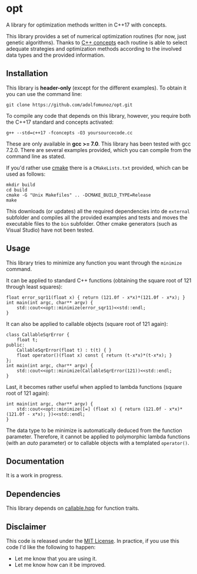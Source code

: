 # opt
A library for optimization methods written in C++17 with concepts.

This library provides a set of numerical optimization routines (for now, just genetic algorithms). Thanks to [C++ concepts](http://en.cppreference.com/w/cpp/language/constraints) each routine is able to select adequate strategies and optimization methods according to the involved data types and the provided information. 

## Installation

This library is **header-only** (except for the different examples). To obtain it you can use the command line:
```
git clone https://github.com/adolfomunoz/opt.git
```

To compile any code that depends on this library, however, you require both the C++17 standard and concepts activated:
```
g++ --std=c++17 -fconcepts -O3 yoursourcecode.cc
```

These are only available in **gcc >= 7.0**. This library has been tested with gcc 7.2.0. There are several examples provided, which you can compile from the command line as stated.

If you'd rather use [cmake](https://cmake.org/) there is a `CMakeLists.txt` provided, which can be used as follows:
```
mkdir build
cd build
cmake -G "Unix Makefiles" .. -DCMAKE_BUILD_TYPE=Release
make
```

This downloads (or updates) all the required dependencies into de `external` subfolder and compiles all the provided examples and tests and moves the executable files to the `bin` subfolder. Other cmake generators (such as Visual Studio) have not been tested.

## Usage

This library tries to minimize any function you want through the `minimize` command. 

It can be applied to standard C++ functions (obtaining the square root of 121 through least squares):
```
float error_sqr11(float x) { return (121.0f - x*x)*(121.0f - x*x); }
int main(int argc, char** argv) {
	std::cout<<opt::minimize(error_sqr11)<<std::endl;
}
```

It can also be applied to callable objects (square root of 121 again):
```
class CallableSqrError {
	float t;
public:
	CallableSqrError(float t) : t(t) { }
	float operator()(float x) const { return (t-x*x)*(t-x*x); }
};
int main(int argc, char** argv) {
	std::cout<<opt::minimize(CallableSqrError(121))<<std::endl;
}

```

Last, it becomes rather useful when applied to lambda functions (square root of 121 again):
```
int main(int argc, char** argv) {
	std::cout<<opt::minimize([=] (float x) { return (121.0f - x*x)*(121.0f - x*x); })<<std::endl;
}
```

The data type to be minimize is automatically deduced from the function parameter. Therefore, it cannot be applied to polymorphic lambda functions (with an *auto* parameter) or to callable objects with a templated `operator()`.


## Documentation

It is a work in progress.

## Dependencies

This library depends on [callable.hpp](https://github.com/sth/callable.hpp) for function traits.

## Disclaimer
This code is released under the [MIT License](https://en.wikipedia.org/wiki/MIT_License). In practice, if you use this code I'd like the following to happen:
* Let me know that you are using it.
* Let me know how can it be improved.


